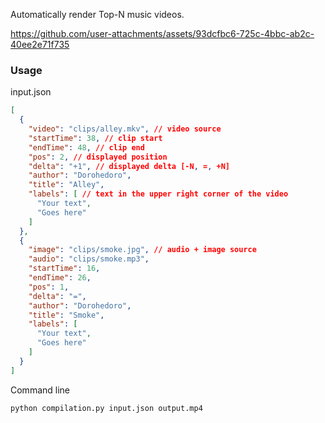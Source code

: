 Automatically render Top-N music videos.

https://github.com/user-attachments/assets/93dcfbc6-725c-4bbc-ab2c-40ee2e71f735

### Usage

input.json
```json
[
  {
    "video": "clips/alley.mkv", // video source
    "startTime": 38, // clip start
    "endTime": 48, // clip end
    "pos": 2, // displayed position
    "delta": "+1", // displayed delta [-N, =, +N]
    "author": "Dorohedoro",
    "title": "Alley",
    "labels": [ // text in the upper right corner of the video
      "Your text",
      "Goes here"
    ]
  },
  {
    "image": "clips/smoke.jpg", // audio + image source
    "audio": "clips/smoke.mp3",
    "startTime": 16,
    "endTime": 26,
    "pos": 1,
    "delta": "=",
    "author": "Dorohedoro",
    "title": "Smoke",
    "labels": [
      "Your text",
      "Goes here"
    ]
  }
]
```

Command line
```bash
python compilation.py input.json output.mp4
```


